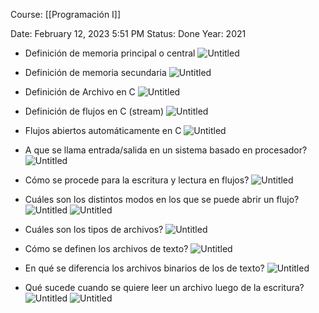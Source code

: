 Course: [[Programación I]]

Date: February 12, 2023 5:51 PM
Status: Done
Year: 2021

- Definición de memoria principal o central
![Untitled](_private/Images/Uso%20de%20archivos%20en%20C/Untitled.png)

- Definición de memoria secundaria
![Untitled](_private/Images/Uso%20de%20archivos%20en%20C/Untitled%201.png)

- Definición de Archivo en C
![Untitled](_private/Images/Uso%20de%20archivos%20en%20C/Untitled%202.png)

- Definición de flujos en C (stream)
![Untitled](_private/Images/Uso%20de%20archivos%20en%20C/Untitled%203.png)

- Flujos abiertos automáticamente en C
![Untitled](_private/Images/Uso%20de%20archivos%20en%20C/Untitled%204.png)

- A que se llama entrada/salida en un sistema basado en procesador?
![Untitled](_private/Images/Uso%20de%20archivos%20en%20C/Untitled%205.png)

- Cómo se procede para la escritura y lectura en flujos?
![Untitled](_private/Images/Uso%20de%20archivos%20en%20C/Untitled%206.png)

- Cuáles son los distintos modos en los que se puede abrir un flujo?
![Untitled](_private/Images/Uso%20de%20archivos%20en%20C/Untitled%207.png)
![Untitled](_private/Images/Uso%20de%20archivos%20en%20C/Untitled%208.png)

- Cuáles son los tipos de archivos?
![Untitled](_private/Images/Uso%20de%20archivos%20en%20C/Untitled%209.png)

- Cómo se definen los archivos de texto?
![Untitled](_private/Images/Uso%20de%20archivos%20en%20C/Untitled%2010.png)

- En qué se diferencia los archivos binarios de los de texto?
![Untitled](_private/Images/Uso%20de%20archivos%20en%20C/Untitled%2011.png)

- Qué sucede cuando se quiere leer un archivo luego de la escritura?
![Untitled](_private/Images/Uso%20de%20archivos%20en%20C/Untitled%2012.png)
![Untitled](_private/Images/Uso%20de%20archivos%20en%20C/Untitled%2013.png)

